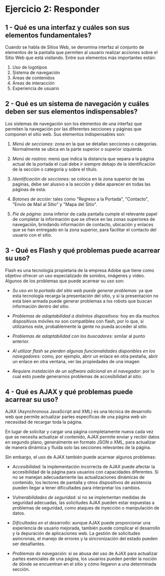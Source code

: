 # Ejercicio 2: Responder

## 1 - Qué es una interfaz y cuáles son sus elementos fundamentales?  
Cuando se habla de Sitios Web, se denomina interfaz al conjunto de elementos de la pantalla que permiten al usuario realizar acciones sobre el Sitio Web que está visitando. Entre sus elementos más importantes están:
1. Uso de logotipos
2. Sistema de navegación
3. Áreas de contenidos
4. Áreas de interacción
5. Experiencia de usuario

## 2 - Qué es un sistema de navegación y cuáles deben ser sus elementos indispensables?  
Los sistemas de navegación son los elementos de una interfaz que permiten la
navegación por las diferentes secciones y páginas que componen el sitio web. Sus elementos indispensables son:
1. *Menú de secciones:* zona en la que se detallan secciones o categorías. Normalmente se ubica en la parte superior o superior izquierda.

2. *Menú de rastros:* menú que indica la distancia que separa a la página actual de la portada el cual debe ir siempre debajo de la identificación de la sección o categoría y sobre el título.

3. *Identificación de secciones:* se coloca en la zona superior de las paginas, debe ser alusivo a la sección y debe aparecer en todas las páginas de esta.

4. *Botones de acción:* tales como "Regreso a la Portada", "Contacto", "Envío de Mail al Sitio" y "Mapa del Sitio".

5. *Pie de página:* zona inferior de cada pantalla cumple el relevante papel de completar la información que se ofrece en las zonas superiores de navegación, brindando información de contacto, ubicación y enlaces que se han entregado en la zona superior, para facilitar el contacto del usuario con el sitio.

## 3 - Qué es Flash y qué problemas puede acarrear su uso?  
Flash es una tecnología propietaria de la empresa Adobe que tiene como objetivo ofrecer un uso especializado de sonidos, imágenes y video. Algunos de los problemas que puede acarrear su uso son:
- *Su uso en la portada del sitio web puede generar problemas:* ya que esta tecnología recarga la presentación del sitio, y si la presentación no está bien armada puede generar problemas a los robots que buscan información dentro del sitio.

- *Problemas de adaptabilidad a distintos dispositivos:* hoy en día muchos dispositivos móviles no son compatibles con flash, por lo que, si utilizamos este, probablemente la gente no pueda acceder al sitio.

- *Problemas de adaptabilidad con los buscadores:* similar al punto anterior.

- *Al utilizar flash se pierden algunas funcionalidades disponibles en los navegadores:* como, por ejemplo, abrir un enlace en otra
pestaña, abrir un enlace en otra ventana, ver las propiedades de una imagen

- *Requiere instalación de un software adicional en el navegador:* por lo cual esto puede generarnos problemas de accesibilidad al sitio.

## 4 - Qué es AJAX y qué problemas puede acarrear su uso? 
AJAX (Asynchronous JavaScript and XML) es una técnica de desarrollo web que permite actualizar partes específicas de una página web sin necesidad de recargar toda la página. 

En lugar de solicitar y cargar una página completamente nueva cada vez que se necesita actualizar el contenido, AJAX permite enviar y recibir datos en segundo plano, generalmente en formato JSON o XML, para actualizar de manera dinámica y fluida solo las secciones relevantes de la página.

Sin embargo, el uso de AJAX también puede acarrear algunos problemas:
- *Accesibilidad:* la implementación incorrecta de AJAX puede afectar la accesibilidad de la página para usuarios con capacidades diferentes. Si no se manejan adecuadamente las actualizaciones dinámicas de contenido, los lectores de pantalla y otros dispositivos de asistencia pueden llegar a tener dificultades para interpretar los cambios.

- *Vulnerabilidades de seguridad:* si no se implementan medidas de seguridad adecuadas, las solicitudes AJAX pueden estar expuestas a problemas de seguridad, como ataques de inyección o manipulación de datos.

- *Dificultades en el desarrollo:* aunque AJAX puede proporcionar una experiencia de usuario mejorada, también puede complicar el desarrollo y la depuración de aplicaciones web. La gestión de solicitudes asíncronas, el manejo de errores y la sincronización del estado pueden ser desafiantes.

- *Problemas de navegación:* si se abusa del uso de AJAX para actualizar partes esenciales de una página, los usuarios pueden perder la noción de dónde se encuentran en el sitio y cómo llegaron a una determinada sección.
